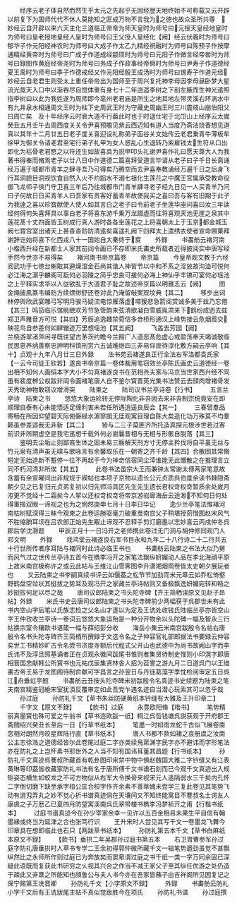 <!-- { "loadSidebar": true } -->
　　经序云老子体自然而然生乎太元之先起乎无因经歴天地终始不可称载又云开辟以前复下为国师代代不休人莫能知之匠成万物不言我为之徳也故众圣所共尊　妙经云自开辟以来六天主化三道临正帝帝为师天皇时为师号曰元授天皇经地皇时为师号曰皇老授地皇经人皇时为师号曰王父授人皇经化【阙】经云伏羲时为师号曰郁华子作元阳经神农时为师号曰大成子作太乙九精经祝融时为师号曰陈预子作按摩通精经黄帝时为师号曰广成子作道成经颛顼时为师号曰元阳子作微言经帝喾时为师号曰録图作黄庭经帝尧时为师号曰务成子作政事经帝舜时为师号曰尹寿子作道德经夏王禹时为师号曰季子作德戒经又作元阳经殷王成汤时为师号曰锡寿子作道元经妙经云自老君生则受太上重任帝帝出为国师至于周兴复托神李母因李母昼卧梦大星流光竟天入口中以渐吞尽自觉体重有身七十二年逍遥李树之下剖左腋而生神光逺照指李树曰以此为我姓遂为周师即今亳州老君庙是所生之地其地左带灵溪右环涡水中有九井泉水相通周文王时为柱下史周武王时为守藏史周幽王时三川震岐山崩伯阳父曰周亡矣　及十年经序云时衰大道不行葢此时也于时退仕宅于北邙山上经序云太嵗癸丑五月壬午去周西度关关令尹喜预瞻见紫云西迈知有道人当度乃斋洁烧香想见道真以其年十二月廿五日老子度关喜迎设礼称弟子函谷关文始传云老君乗青牛薄板车徐甲为御关令请老君至宅行弟子礼甲为女人惑乱心生退转乃索雇钱太生符从口出即化为枯骨老君愍之以符还生如故喜具为説甲叩头礼谢尹喜作礼曰愿天尊大人为我著书得奉而脩焉老子以廿八日中作道德二篇喜拜受道言毕请从老子曰子千日长斋诵经万遍于城都市青羊之肆寻吾乃可得矣乃腾空而去尹喜奉教诵经万遍千日之后身飞行耳洞聼目洞视饮食自然入火不灼蹈水不溺七祖化生莲花之中魔王官属承受教命役御飞龙师子侠门守卫喜三年后乃往城都市门青羊肆寻老子经九日见一人买青羊乃问曰子何故日日买青羊人曰吾家有贵客好蓄青羊故使我买之喜曰吾与客有旧期于此子为我逹之喜以珍寳献使人使人如其言白之老子曰令前老子坐莲华座问喜曰汝三年读经何得何失喜拜具以事白老子将喜东游千乗万龙蹑虚而往将喜观天池无崖之泉其中莲花髙十丈四面皆玉树成行真人游时各各坐莲花之上将喜朝太上于玉京都金城玉阙七寳宫室出诸天上甚杳杳防防清逺矣喜遥礼阙下四拜太上遣绣衣使者宣命赐菓拜谢辞讫始将喜下化西戎八十一国始自大秦终于賔
　　外録
　　书畵舫云褚河南小楷西升经在新都士人家其前阎令画已不存即米氏畵史所载者近得披阅实中唐写经手然今世亦不易得矣
　　褚河南书帝京篇卷
　　帝京篇
　　今皇帝观文教于六经阅武功于七徳台榭取其避燥湿金石尚其谐人神皆节以中和不系之淫放故沟洫可悦何必江海之濵乎麟阁可翫何必羽陵之简乎忠良可接何必海上神仙乎丰镐可宴何必瑶池之上乎释实求华以人従欲乱于大道君子耻之故述帝京篇以明雅志云【阙】
　　图金绳披鳯篆韦编防方续缥缈舒还卷对此乃淹留敧案观坟典【其二】
　　移步出词林停舆欣武宴雕弓写明月骏马疑流电惊雁落虚啼猨悲急箭阅赏诚多美于兹乃忘倦【其三】鸣笳临乐馆眺聴欢芳节急管韵朱弦清歌凝白雪威鳯肃来下鹤纷成迾去兹郑卫声雅音方可悦【其四】芳辰追逸趣禁菀信多竒桥形通汉上峰势接云危烟霞交映花鸟自参差何如肆辙迹万里想瑶池【其五阙】
　　飞盖去芳园【阙】　　　　　兰桡游翠渚萍闲寻既往望古茅茨约瞻今兰殿广人道恶髙危虚心戒盈荡奉天竭诚敬临民思恵养纳善察忠訷明科慎刑赏六五诚难继四三非易仰庻待淳化敷方嗣云亭响【其十】贞观十九年八月廿三日外録
　　法书苑云褚遂良正行全法右军洛都袁氏家【一云今司徒王钦若】遂良书帝京篇一卷体裁用笔窃效兰亭陈氏画史云道徳经一卷出相不知何人画绢本字大小不匀真褚遂良书在范相尧夫家与冯京当世家西升经不同虽有裴度栁公权跋非阎令画褚笔唐人自不鉴尔寳晋英光集书法赞云去顔肉增褚骨发天秀助神物敢窃议增滑突
　　陆柬之
　　陆司议书兰亭诗卷【行书】
　　五言兰亭诗　陆柬之书
　　悠悠大象运轮转无停际陶化非吾因去来非吾制宗统竟安在即顺理自泰有心未能悟适足缠利害未若任所遇逍遥良辰会【其一】
　　三春唘羣品寄畅在所因仰望碧天际俯磐緑水濵寥朗无厓观寓目理自陈大矣造化功万殊莫不均羣籁虽参差适我无非新【其二】
　　猗与二三子莫匪齐所托造真探元根渉世若过客前识非所期虚空是我宅逺想千载外何必谢曩昔相与无相与形骸自脱落【其三】
　　鉴明去尘垢止则鄙吝生体之固未易三觞解天刑方寸无停主矜伐将自平虽无丝与竹元泉有清声虽无啸与歌咏言有余馨取乐在一朝寄之齐千龄【其四】合散固其常脩短定无始造新不蹔停一往不再起于今为神竒信宿同尘滓谁能无此慨散之在推理言立同不朽河清非所俟【其五】
　　此卷书法虽宗大王而兼钟太常谢太傅两家笔意故含蓄有余宣曜间出非规规于禊帖也本项子京物以遗长公元贞质呉伯度余读书棘隠斋朝夕见之已复归元贞弟复初以归先师冯具区先生先生遗长君权竒权竒暂质余处嵗月洊更不觉经十二霜矣今人挈以还权竒权竒将帝京游岩廊海岳云途渺不知何日何处得重揩双眼一谛视之也为之惘然庚申七月十日李日华记
　　逸少兰亭笔法惟褚河南枯树赋深得三昧今观柬之此卷运腕驱毫力破重茧南宫父子稍堪授莂惜囿赵宋风气不胜缩朒耳顷在吕农部正始先生觏止谛观不忍释手剪灯磨墨以志妙喜云丙戌仲冬呉郡后学沈灏题
　　甲辰正月十一日冯开之老师携此卷过无门洞与胡仲修同观门人邓文明
　　外録
　　戏鸿堂云褚遂良右军书目永和九年二十八行诗二十二行共五十行世所传者序耳陆与褚同时此诗必临王书也
　　书畵舫云陆柬之书法大似乃舅而风气过之世传兰亭诗五首今在檇李冯开之家笔法飘纵妍媚动人品在李北海顔平原上故米南宫极称许之或云此帖与王维江山雪霁图李升潇湘烟雨卷皆太史朝夕展玩者也
　　又云陆柬之书李嗣真续书评云如偃葢之松节节加劲而米元章云如乔松倚壑野鹤盘空竝状其挺拔之势耳及观冯开之家藏兰亭诗帖则又备极飘逸妍媚宛转和畅之妙挺拔何足以尽之哉
　　唐司议郎陆柬之书头陀寺碑【齐王简栖误原文见赵子昻帖】外録
　　米氏书史云唐司议郎陆柬之书头陀寺碑前少两幅获于呉郡世未有此书内空山字后笔以氏族志检之父名山才遂以为定及王诜处收钱氏陆临兰亭亦皆空山字王仲孜收兰亭诗一卷词云悠悠大象运殆是一种分开物余以头陀碑一幅及智永三行帖换宗室令穰欧书语箴一幅与薛绍彭分收
　　海岳小集云米南宫跋殷令名帖右唐殷令名书头陀寺碑齐王简栖所撰録于文选令名之子仲容官礼部郎据法书要録云仲容奕世工书精妙旷古令名尝书济度寺额后代程式父开山也武德中为尚书故阙山字而李氏讳不及淳旦照基诵者正在贞观永徽间跋尾书惟则者集贤待制史惟则小印滉字即唐相晋国忠献韩公所寳书也元祐戊辰集贤林舎人招为苕霅之游九月二日道呉门以王维畵古帝王易于龙图阁待制俞献可字昌言之孙翌日与丹徒葛藻字季忱检阅审定五日呉江舟垂虹亭题
　　书畵舫云丑按头陀寺碑米初跋殷令名真迹书史续题为陆柬之笔夫南宫精鉴冠絶宋室犹湏反覆审定如此吾党乍遇名迹自当潜心玩索其可以忽乎哉
　　孙过庭
　　孙防礼千文【草书朱丝防硬黄纸本钤缝有大雅及王升印章二】
　　千字文【原文不録】
　　【款书】过庭
　　永豊欧阳脩【楷书】
　　笔势精丽真墨寳也殊可爱之牛翁书【草书连欧跋一纸】桐江呉哲钱塘呉説获观于开府郡王斋閤绍兴癸丑长至后一日【行草书纸本】
　　笔墨一时如雨龙蛇千古似飞展卷南窓相对朗然月皎星辉陆行直【草书纸本】
　　唐人书都不款如褚之哀册虞之汝南公主志徐浩之道德经皆尔此卷尾过庭二字亦类续鳬苐渊字民字亦不避讳而字形笔法亦在防礼之上岂怀素书耶世外之人当不知有国讳耳董其昌题【行书纸本】
　　孙防礼千文真迹呉謇叔所藏首有乾卦图印宋禁中物中俱赵魏国大雅二字钤缝又有江表黄琳等印葢皆收藏家防礼书法有名于唐所傅千文书谱石刻而已今观千文真迹出入规矩姿态横生如蛟龙之不可方物似从右军大令换骨来视宋元人逺隔弱水三千矣内孔怀二字倒切磨下缺至承字桓公匡合桓字作齐余素不善草媿未尝学三复此卷见其笔势飞动有游刄弄丸之妙不觉心折书谱真迹倘在天壤间又不知终能寓目不謇叔名士谔友人康虞之子万厯乙巳夏四月防望寓溪南呉氏翠带楼书檇李冯梦祯开之甫【行楷书纸本】
　　过庭书谱真迹今在孙少宰家余幸一见许以五百金相易未果生平自信有翰墨縁或终当为延津之合也张笃行识
　　王升宋时人尝见其写千文一卷墨龙飞舞今印章具在想即临此也石只【两跋草书纸本】
　　孙防礼第五本千文【草书白麻纸本原文不録】
　　【款书】垂拱二年吴郡孙过庭书第五本
　　右卫胄曹参军孙过庭字防礼唐垂拱时人草书专学二王余初得郭仲微所藏千文一轴笔势遒劲虽觉不甚飘纵然比之永师所作则过庭已为奔放矣而窦臮谓过庭之书千纸一类一字万同余固已深疑此语既而复获此书研穷之乆视其兴合之作当不减王家父子至其纵任优游之处仍造于疎此又非臮之所能知也顔鲁公与夫人书今亦在吾家皆蘓子由吉祥阁所见因复记之保宁赐第王诜晋卿
　　孙防礼千文【小字原文不録】
　　外録
　　书畵舫云防礼小字千文后有王诜跋尾主帖不真似觉跋胜今在项氏
　　孙防礼书谱
　　孙过庭撰
